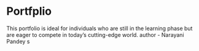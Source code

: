# Portfplio
This portfolio is ideal for individuals who are still in the learning phase but are eager to compete in today’s cutting-edge world.
author - Narayani Pandey s
